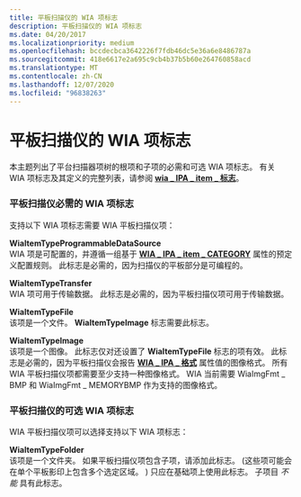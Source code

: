 ```yaml
---
title: 平板扫描仪的 WIA 项标志
description: 平板扫描仪的 WIA 项标志
ms.date: 04/20/2017
ms.localizationpriority: medium
ms.openlocfilehash: bccdecbca3642226f7fdb46dc5e36a6e8486787a
ms.sourcegitcommit: 418e6617e2a695c9cb4b37b5b60e264760858acd
ms.translationtype: MT
ms.contentlocale: zh-CN
ms.lasthandoff: 12/07/2020
ms.locfileid: "96838263"
---
```

# <a name="wia-item-flags-for-flatbed-scanners"></a>平板扫描仪的 WIA 项标志





本主题列出了平台扫描器项树的根项和子项的必需和可选 WIA 项标志。 有关 WIA 项标志及其定义的完整列表，请参阅 [**wia \_ IPA \_ item \_ 标志**](./wia-ipa-item-flags.md)。

### <a name="required-wia-item-flags-for-flatbed-scanners"></a>平板扫描仪必需的 WIA 项标志

支持以下 WIA 项标志需要 WIA 平板扫描仪项：

<a href="" id="wiaitemtypeprogrammabledatasource"></a>**WiaItemTypeProgrammableDataSource**  
WIA 项是可配置的，并遵循一组基于 [**WIA \_ IPA \_ item \_ CATEGORY**](./wia-ipa-item-category.md) 属性的预定义配置规则。 此标志是必需的，因为扫描仪的平板部分是可编程的。

<a href="" id="wiaitemtypetransfer"></a>**WiaItemTypeTransfer**  
WIA 项可用于传输数据。 此标志是必需的，因为平板扫描仪项可用于传输数据。

<a href="" id="wiaitemtypefile"></a>**WiaItemTypeFile**  
该项是一个文件。 **WiaItemTypeImage** 标志需要此标志。

<a href="" id="wiaitemtypeimage"></a>**WiaItemTypeImage**  
该项是一个图像。 此标志仅对还设置了 **WiaItemTypeFile** 标志的项有效。 此标志是必需的，因为平板扫描仪会报告 [**WIA \_ IPA \_ 格式**](./wia-ipa-format.md) 属性值的图像格式。 所有 WIA 平板扫描仪项都需要至少支持一种图像格式。 WIA 当前需要 WiaImgFmt \_ BMP 和 WiaImgFmt \_ MEMORYBMP 作为支持的图像格式。

### <a name="optional-wia-item-flags-for-flatbed-scanners"></a>平板扫描仪的可选 WIA 项标志

WIA 平板扫描仪项可以选择支持以下 WIA 项标志：

<a href="" id="wiaitemtypefolder"></a>**WiaItemTypeFolder**  
该项是一个文件夹。 如果平板扫描仪项包含子项，请添加此标志。  (这些项可能会在单个平板影印上包含多个选定区域。 ) 只应在基础项上使用此标志。 子项目 *不能* 具有此标志。

 

